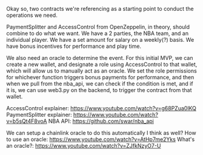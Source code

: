 Okay so, two contracts we're referencing as a starting point to conduct the operations we need.

PaymentSplitter and AccessControl from OpenZeppelin, in theory,
should combine to do what we want. We have a 2 parties, the NBA team, and an individual player. We have a set amount for salary on a weekly(?) basis. We have bonus incentives for performance and play time.

We also need an oracle to determine the event. For this initial MVP, we can create a new wallet, and designate a role using AccessControl to that wallet, which will allow us to manually act as an oracle. We set the role permissions for whichever function triggers bonus payments for performance, and then when we pull from the nba_api, we can check if the condition is met, and if it is, we can use web3.py on the backend, to trigger the contract from that wallet.


AccessControl explainer: https://www.youtube.com/watch?v=g68PZua0lKQ
PaymentSplitter explainer: https://www.youtube.com/watch?v=b5sQt4F8voA
NBA API: https://github.com/swar/nba_api


We can setup a chainlink oracle to do this automatically I think as well?
How to use an oracle: https://www.youtube.com/watch?v=AtHp7me2Yks
What's an oracle?: https://www.youtube.com/watch?v=ZJfkNzyO7-U